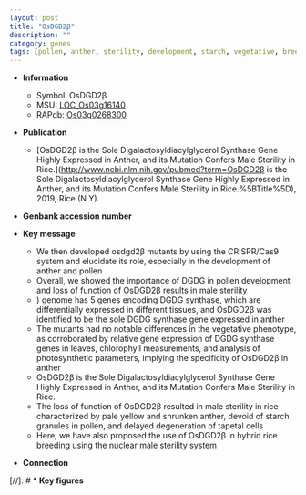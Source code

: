 ```yaml
---
layout: post
title: "OsDGD2β"
description: ""
category: genes
tags: [pollen, anther, sterility, development, starch, vegetative, breeding, tapetal, male sterility, pollen development]
---
```


* **Information**  
    + Symbol: OsDGD2β  
    + MSU: [LOC_Os03g16140](http://rice.uga.edu/cgi-bin/ORF_infopage.cgi?orf=LOC_Os03g16140)  
    + RAPdb: [Os03g0268300](https://rapdb.dna.affrc.go.jp/locus/?name=Os03g0268300)  

* **Publication**  
    + [OsDGD2β is the Sole Digalactosyldiacylglycerol Synthase Gene Highly Expressed in Anther, and its Mutation Confers Male Sterility in Rice.](http://www.ncbi.nlm.nih.gov/pubmed?term=OsDGD2β is the Sole Digalactosyldiacylglycerol Synthase Gene Highly Expressed in Anther, and its Mutation Confers Male Sterility in Rice.%5BTitle%5D), 2019, Rice (N Y).

* **Genbank accession number**  

* **Key message**  
    + We then developed osdgd2β mutants by using the CRISPR/Cas9 system and elucidate its role, especially in the development of anther and pollen
    + Overall, we showed the importance of DGDG in pollen development and loss of function of OsDGD2β results in male sterility
    + ) genome has 5 genes encoding DGDG synthase, which are differentially expressed in different tissues, and OsDGD2β was identified to be the sole DGDG synthase gene expressed in anther
    + The mutants had no notable differences in the vegetative phenotype, as corroborated by relative gene expression of DGDG synthase genes in leaves, chlorophyll measurements, and analysis of photosynthetic parameters, implying the specificity of OsDGD2β in anther
    + OsDGD2β is the Sole Digalactosyldiacylglycerol Synthase Gene Highly Expressed in Anther, and its Mutation Confers Male Sterility in Rice.
    + The loss of function of OsDGD2β resulted in male sterility in rice characterized by pale yellow and shrunken anther, devoid of starch granules in pollen, and delayed degeneration of tapetal cells
    + Here, we have also proposed the use of OsDGD2β in hybrid rice breeding using the nuclear male sterility system

* **Connection**  

[//]: # * **Key figures**  


